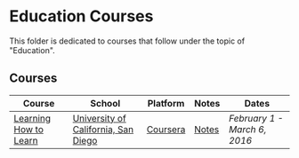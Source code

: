 # Education Courses

This folder is dedicated to courses that follow under the topic of "Education".

## Courses 

| Course | School | Platform | Notes | Dates |
|--------|--------|----------|-------|-------|
| [Learning How to Learn](https://www.coursera.org/learn/learning-how-to-learn) | [University of California, San Diego](https://ucsd.edu/) | [Coursera](https://coursera.org/) | [Notes](https://github.com/schlomok/courses/tree/master/education/learning-how-to-learn) | *February 1 - March 6, 2016* |
